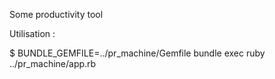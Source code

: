 Some productivity tool

Utilisation :

$ BUNDLE_GEMFILE=../pr_machine/Gemfile  bundle exec ruby ../pr_machine/app.rb
